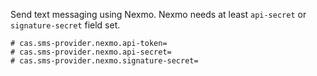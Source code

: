 Send text messaging using Nexmo.
Nexmo needs at least `api-secret` or `signature-secret` field set.

```properties
# cas.sms-provider.nexmo.api-token=
# cas.sms-provider.nexmo.api-secret=
# cas.sms-provider.nexmo.signature-secret=
```
